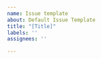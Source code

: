 ```yaml
---
name: Issue template
about: Default Issue Template
title: "[Title]"
labels: ''
assignees: ''

---
```


# <TITLE>

## User Story
<text>

## Acceptance Criteria
<text>
